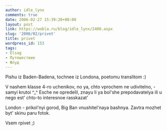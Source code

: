 ```yaml
---
author: idle_lynx
comments: true
date: 2006-02-27 15:39:20+00:00
layout: post
link: https://wobla.ru/blog/idle_lynx/2400.aspx
slug: '2006/02/privet'
title: privet
wordpress_id: 153
tags:
- Elsag
- Путешествие
- Флуд
---
```


Pishu iz Baden-Badena, tochnee iz Londona, poetomu translitom :)

V nashem klasse 4-ro uchenikov, no ya, chto vprochem ne udivitelno, - samyi krutoi ^_^ Esche ne opredelil, znayu li ya bol'she prepodavatelya ili u nego est' chto-to interesnoe rasskazat'

London - prikol'nyi gorod, Big Ban vnushitel'naya bashnya. Zavtra mozhet byt' skinu paru fotok.

Vsem rpivet ;)
